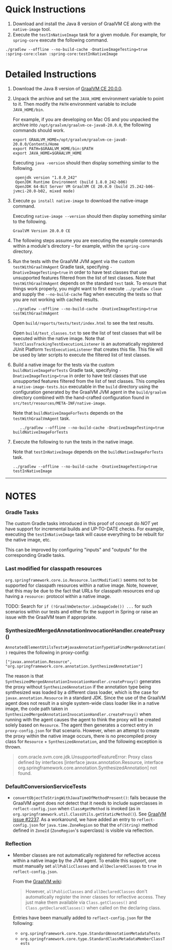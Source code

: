 # Quick Instructions

1. Download and install the Java 8 version of GraalVM CE along with the `native-image` tool.
2. Execute the `testInNativeImage` task for a given module. For example, for `spring-core`
   execute the following command.

`./gradlew --offline --no-build-cache -DnativeImageTesting=true :spring-core:clean :spring-core:testInNativeImage`	

# Detailed Instructions

1. Download the Java 8 version of [GraalVM CE 20.0.0](https://github.com/graalvm/graalvm-ce-builds/releases/tag/vm-20.0.0).

2. Unpack the archive and set the `JAVA_HOME` environment variable to point to it. Then
   modify the `PATH` environment variable to include `JAVA_HOME/bin`.

	For example, if you are developing on Mac OS and you unpacked the archive into
	`/opt/graalvm/graalvm-ce-java8-20.0.0`, the following commands should work.
	
	```
	export GRAALVM_HOME=/opt/graalvm/graalvm-ce-java8-20.0.0/Contents/Home
	export PATH=$GRAALVM_HOME/bin:$PATH
	export JAVA_HOME=$GRAALVM_HOME
	```

	Executing `java -version` should then display something similar to the following.

	```
	 openjdk version "1.8.0_242"
	 OpenJDK Runtime Environment (build 1.8.0_242-b06)
	 OpenJDK 64-Bit Server VM GraalVM CE 20.0.0 (build 25.242-b06-jvmci-20.0-b02, mixed mode)
	```

3. Execute `gu install native-image` to download the native-image command.

	Executing `native-image --version` should then display something similar to the following.

	```
	GraalVM Version 20.0.0 CE
	```

4. The following steps assume you are executing the example commands within a module's
   directory – for example, within the `spring-core` directory.

5. Run the tests with the GraalVM JVM agent via the custom `testWithGraalVmAgent` Gradle
   task, specifying `-DnativeImageTesting=true` in order to have test classes that use
   unsupported features filtered from the list of test classes. Note that
   `testWithGraalVmAgent` depends on the standard `test` task. To ensure that things
   work properly, you might want to first execute `../gradlew clean` and supply the
   `--no-build-cache` flag when executing the tests so that you are not working with cached
   results.

	```
	../gradlew --offline --no-build-cache -DnativeImageTesting=true testWithGraalVmAgent
	```

	Open `build/reports/tests/test/index.html` to see the test results.

	Open `build/test_classes.txt` to see the list of test classes that will be executed
	within the native image. Note that `TestClassTrackingTestExecutionListener` is an
	automatically registered JUnit Platform `TestExecutionListener` that creates this file.
	This file will be used by later scripts to execute the filtered list of test classes.

6. Build a native image for the tests via the custom `buildNativeImageForTests` Gradle
   task, specifying `-DnativeImageTesting=true` in order to have test classes that use
   unsupported features filtered from the list of test classes. This compiles a
   `native-image-tests.bin` executable in the `build` directory using the configuration
   generated by the GraalVM JVM agent in the `build/graalvm` directory combined with the
   hand-crafted configuration found in `src/test/resources/META-INF/native-image`.

   Note that `buildNativeImageForTests` depends on the `testWithGraalVmAgent` task.

	```
	   ../gradlew --offline --no-build-cache -DnativeImageTesting=true buildNativeImageForTests
	```

7. Execute the following to run the tests in the native image.

   Note that `testInNativeImage` depends on the `buildNativeImageForTests` task.

	```
	../gradlew --offline --no-build-cache -DnativeImageTesting=true testInNativeImage
	```

----

# NOTES

### Gradle Tasks

The custom Gradle tasks introduced in this proof of concept do *NOT* yet have support for
incremental builds and UP-TO-DATE checks. For example, executing the `testInNativeImage`
task will cause everything to be rebuilt for the native image, etc.

This can be improved by configuring "inputs" and "outputs" for the corresponding Gradle
tasks.

### Last modified for classpath resources

`org.springframework.core.io.Resource.lastModified()` seems not to be supported for classpath resources within a native image. Note, however, that this may be due to the fact that
URLs for classpath resources end up having a `resource:` protocol within a native image.

TODO: Search for `if (!GraalVmDetector.inImageCode()) ...` for such scenarios within our
tests and either fix the support in Spring or raise an issue with the GraalVM team if
appropriate.

### SynthesizedMergedAnnotationInvocationHandler.createProxy()

`AnnotatedElementUtilsTests#javaxAnnotationTypeViaFindMergedAnnotation()` requires the
following in proxy-config:

`["javax.annotation.Resource", "org.springframework.core.annotation.SynthesizedAnnotation"]`

The reason is that `SynthesizedMergedAnnotationInvocationHandler.createProxy()` generates the
proxy without `SynthesizedAnnotation` if the annotation type being synthesized was loaded by a
different class loader, which is the case for `javax.annotation.Resource` in a standard JDK.
Since the use of the GraalVM agent does not result in a single system-wide class loader like
in a native image, the code path taken in 
`SynthesizedMergedAnnotationInvocationHandler.createProxy()` when running with the agent
causes the agent to think the proxy will be created solely based on `Resource`. The agent then
generates a correct entry in `proxy-config.json` for that scenario. However, when an attempt
to create the proxy within the native image occurs, there is no precompiled proxy class for
`Resource` + `SynthesizedAnnotation`, and the following exception is thrown.

> com.oracle.svm.core.jdk.UnsupportedFeatureError: Proxy class defined by interfaces 
> [interface javax.annotation.Resource, interface 
> org.springframework.core.annotation.SynthesizedAnnotation] not found.

### DefaultConversionServiceTests

- `convertObjectToStringWithJavaTimeOfMethodPresent()`: fails because the GraalVM agent does
	not detect that it needs to include superclasses in `reflect-config.json` when
	`Class#getMethod` is invoked (as in `org.springframework.util.ClassUtils.getStaticMethod()`).
	See [GraalVM issue #2237](https://github.com/oracle/graal/issues/2237). As a workaround,
	we have added an entry to `reflect-config.json` for `java.time.ZoneRegion` so that the
	`of(String)` method defined in `ZoneId` (`ZoneRegion`'s superclass) is visible via reflection.

### Reflection

- Member classes are not automatically registered for reflective access within a native
	image by the JVM agent. To enable this support, one must manually set `allPublicClasses`
	and `allDeclaredClasses` to `true` in `reflect-config.json`.
	
	From the [GraalVM wiki](https://github.com/oracle/graal/blob/master/substratevm/REFLECTION.md#manual-configuration):

	> However, `allPublicClasses` and `allDeclaredClasses` don't automatically register the
	inner classes for reflective access. They just make them available via `Class.getClasses()`
	and `Class.getDeclaredClasses()` when called on the declaring class.

    Entries have been manually added to `reflect-config.json` for the following:
    - `org.springframework.core.type.StandardAnnotationMetadataTests`
    - `org.springframework.core.type.StandardClassMetadataMemberClassTests`
